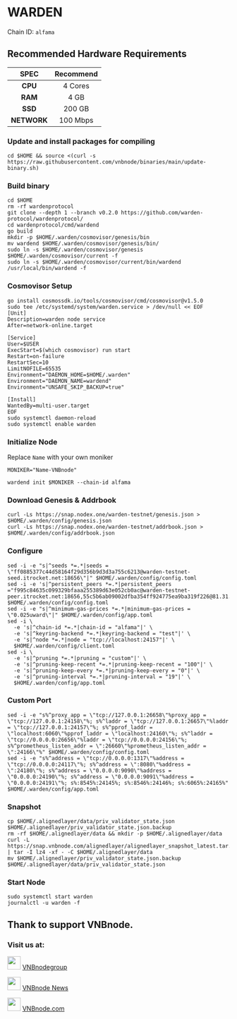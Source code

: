 # WARDEN
Chain ID: `alfama`

## Recommended Hardware Requirements

|   SPEC      |       Recommend          |
| :---------: | :-----------------------:|
|   **CPU**   |        4 Cores           |
|   **RAM**   |        4 GB             |
|   **SSD**   |        200 GB            |
| **NETWORK** |        100 Mbps          |

### Update and install packages for compiling
```
cd $HOME && source <(curl -s https://raw.githubusercontent.com/vnbnode/binaries/main/update-binary.sh)
```

### Build binary
```
cd $HOME
rm -rf wardenprotocol
git clone --depth 1 --branch v0.2.0 https://github.com/warden-protocol/wardenprotocol/
cd wardenprotocol/cmd/wardend
go build
mkdir -p $HOME/.warden/cosmovisor/genesis/bin
mv wardend $HOME/.warden/cosmovisor/genesis/bin/
sudo ln -s $HOME/.warden/cosmovisor/genesis $HOME/.warden/cosmovisor/current -f
sudo ln -s $HOME/.warden/cosmovisor/current/bin/wardend /usr/local/bin/wardend -f
```

### Cosmovisor Setup
```
go install cosmossdk.io/tools/cosmovisor/cmd/cosmovisor@v1.5.0
sudo tee /etc/systemd/system/warden.service > /dev/null << EOF
[Unit]
Description=warden node service
After=network-online.target
 
[Service]
User=$USER
ExecStart=$(which cosmovisor) run start
Restart=on-failure
RestartSec=10
LimitNOFILE=65535
Environment="DAEMON_HOME=$HOME/.warden"
Environment="DAEMON_NAME=wardend"
Environment="UNSAFE_SKIP_BACKUP=true"

[Install]
WantedBy=multi-user.target
EOF
sudo systemctl daemon-reload
sudo systemctl enable warden
```

### Initialize Node
Replace `Name` with your own moniker
```
MONIKER="Name-VNBnode"
```
```
wardend init $MONIKER --chain-id alfama
```
### Download Genesis & Addrbook
```
curl -Ls https://snap.nodex.one/warden-testnet/genesis.json > $HOME/.warden/config/genesis.json
curl -Ls https://snap.nodex.one/warden-testnet/addrbook.json > $HOME/.warden/config/addrbook.json
```

### Configure
```
sed -i -e "s|^seeds *=.*|seeds = \"ff0885377c44d58164f29d356b9d3d3a755c6213@warden-testnet-seed.itrocket.net:18656\"|" $HOME/.warden/config/config.toml
sed -i -e 's|^persistent_peers *=.*|persistent_peers ="f995c84635c099329bfaaa255389d63e052cb0ac@warden-testnet-peer.itrocket.net:18656,55c5b6ab09002dfba354ff924775ea9ba319f226@81.31.197.120:26656,9eb15351ad2d1fd9cd866e4f9e4153f6dddcf151@51.178.92.69:16656,4b5777664aacfeeb76a51dea8d1264c2983e6aed@65.109.104.111:56103,225054d5ddf2386762450e21075c0e8677c3d0fc@144.76.29.90:26656,00c0b45d650def885fcbcc0f86ca515eceede537@152.53.18.245:15656,f362d57aa6f78e035c8924e7144b7225392b921d@213.239.217.52:38656,ad6db1f33c559707509a777c26a5db86b5dddd0c@37.27.97.16:26656,27994efdba4df95118dc2748f0ebbccf72d8bd0a@65.108.232.156:29656,7e9adbd0a34fcab219c3a818a022248c575f622b@65.108.227.207:16656,2992ea96175253603828620b3bab8688ef5d7517@65.109.92.148:61556"|' $HOME/.warden/config/config.toml
sed -i -e "s|^minimum-gas-prices *=.*|minimum-gas-prices = \"0.025uward\"|" $HOME/.warden/config/app.toml
sed -i \
  -e 's|^chain-id *=.*|chain-id = "alfama"|' \
  -e 's|^keyring-backend *=.*|keyring-backend = "test"|' \
  -e 's|^node *=.*|node = "tcp://localhost:24157"|' \
  $HOME/.warden/config/client.toml
sed -i \
  -e 's|^pruning *=.*|pruning = "custom"|' \
  -e 's|^pruning-keep-recent *=.*|pruning-keep-recent = "100"|' \
  -e 's|^pruning-keep-every *=.*|pruning-keep-every = "0"|' \
  -e 's|^pruning-interval *=.*|pruning-interval = "19"|' \
  $HOME/.warden/config/app.toml
```

### Custom Port
```
sed -i -e "s%^proxy_app = \"tcp://127.0.0.1:26658\"%proxy_app = \"tcp://127.0.0.1:24158\"%; s%^laddr = \"tcp://127.0.0.1:26657\"%laddr = \"tcp://127.0.0.1:24157\"%; s%^pprof_laddr = \"localhost:6060\"%pprof_laddr = \"localhost:24160\"%; s%^laddr = \"tcp://0.0.0.0:26656\"%laddr = \"tcp://0.0.0.0:24156\"%; s%^prometheus_listen_addr = \":26660\"%prometheus_listen_addr = \":24166\"%" $HOME/.warden/config/config.toml
sed -i -e "s%^address = \"tcp://0.0.0.0:1317\"%address = \"tcp://0.0.0.0:24117\"%; s%^address = \":8080\"%address = \":24180\"%; s%^address = \"0.0.0.0:9090\"%address = \"0.0.0.0:24190\"%; s%^address = \"0.0.0.0:9091\"%address = \"0.0.0.0:24191\"%; s%:8545%:24145%; s%:8546%:24146%; s%:6065%:24165%" $HOME/.warden/config/app.toml
```

### Snapshot
```
cp $HOME/.alignedlayer/data/priv_validator_state.json $HOME/.alignedlayer/priv_validator_state.json.backup
rm -rf $HOME/.alignedlayer/data && mkdir -p $HOME/.alignedlayer/data
curl -L https://snap.vnbnode.com/alignedlayer/alignedlayer_snapshot_latest.tar.lz4 | tar -I lz4 -xf - -C $HOME/.alignedlayer/data
mv $HOME/.alignedlayer/priv_validator_state.json.backup $HOME/.alignedlayer/data/priv_validator_state.json
```

### Start Node
```
sudo systemctl start warden
journalctl -u warden -f
```


## Thank to support VNBnode.
### Visit us at:

<img src="https://user-images.githubusercontent.com/50621007/183283867-56b4d69f-bc6e-4939-b00a-72aa019d1aea.png" width="30"/> <a href="https://t.me/VNBnodegroup" target="_blank">VNBnodegroup</a>

<img src="https://user-images.githubusercontent.com/50621007/183283867-56b4d69f-bc6e-4939-b00a-72aa019d1aea.png" width="30"/> <a href="https://t.me/Vnbnode" target="_blank">VNBnode News</a>

<img src="https://github.com/vnbnode/binaries/blob/main/Logo/VNBnode.jpg" width="30"/> <a href="https://VNBnode.com" target="_blank">VNBnode.com</a>
